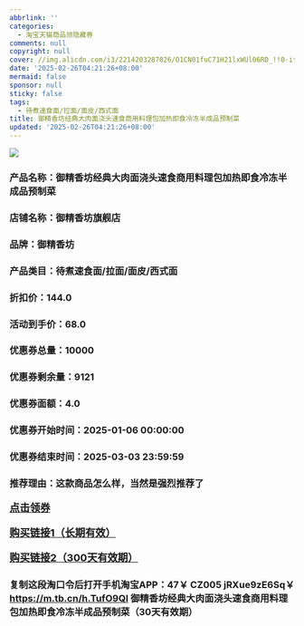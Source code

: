 ```yaml
---
abbrlink: ''
categories:
  - 淘宝天猫商品领隐藏券
comments: null
copyright: null
cover: //img.alicdn.com/i3/2214203287026/O1CN01fuC71H21lxWUl06RD_!!0-item_pic.jpg
date: '2025-02-26T04:21:26+08:00'
mermaid: false
sponsor: null
sticky: false
tags:
  - 待煮速食面/拉面/面皮/西式面
title: 御精香坊经典大肉面浇头速食商用料理包加热即食冷冻半成品预制菜
updated: '2025-02-26T04:21:26+08:00'
--- 
```


![](//img.alicdn.com/i3/2214203287026/O1CN01fuC71H21lxWUl06RD_!!0-item_pic.jpg)

### 产品名称：御精香坊经典大肉面浇头速食商用料理包加热即食冷冻半成品预制菜
### 店铺名称：御精香坊旗舰店
### 品牌：御精香坊
### 产品类目：待煮速食面/拉面/面皮/西式面
### 折扣价：144.0
### 活动到手价：68.0
### 优惠券总量：10000
### 优惠券剩余量：9121
### 优惠券面额：4.0
### 优惠券开始时间：2025-01-06 00:00:00	
### 优惠券结束时间：2025-03-03 23:59:59	
### 推荐理由：这款商品怎么样，当然是强烈推荐了

<p style="font-size: 18px; font-weight: bold;">
  <a href="https://uland.taobao.com/coupon/edetail?e=FypX%2FaH%2F%2FR2lhHvvyUNXZfh8CuWt5YH5OVuOuRD5gLJMmdsrkidbOWBzzpT26idJqcN5M1kyB7Sntr2fkLxPZAYEMWhVNJggkrt903wvWOUGCk5lQ6loLWNp4uphbsINfp6L6NsznELyMW3eIAWKRa6LeGhgJY%2B%2F7NjcxRIBfQbVM%2Fe4LpP7Oq9ple94x%2FzCvPTqfCaVossBBM4msN2bnFczc8NzSMFMl9JUUlFRIV%2BKKoz%2FahSTdjW6CW2SaWtRHsHfkY5nVlAaQcAM%2FbthazBIovsgSunOdl67irFYR7t6yT1iTBrcQL%2FWs7DJwNk5jIkr%2FUL%2B3tKxfCnjenKqnEwNBUbTsArs&traceId=0b515d4517407227641888116d126c&union_lens=lensId%3AOPT%401740722771%4021077443_0e20_1954b299441_4e75%4001%40eyJmbG9vcklkIjo3MzM1NH0ie" target="_blank">点击领券</a>
</p>
<p style="font-size: 18px; font-weight: bold;">
  <a href="https://s.click.taobao.com/t?e=m%3D2%26s%3DwppycuSNbc5w4vFB6t2Z2ueEDrYVVa64K7Vc7tFgwiHjf2vlNIV67uW8xal2bDKcwg1qdhPjl1T3ID%2FV1RqsF4wnCJeELi4I%2FIEn%2BS1IjHAB0ghlTd7WlZVm%2FOAUUFw71qrpxiwMoCNxc1AtbZGVS8zYhILB1Es27lnONKwK2I%2FNEPXytV9ALoS4zvCRUrquOhS6RpUQ6yrUc2SKDewdaBfWeCG8guYAUgnfpRKH9mDNFGRAIPpGtjqx1l6XSTIVDhm%2BIhiyAnNP7qa1tU3ZgS3jKrSQZrKg2Ri9Bm4jDHegZ4hAvgWL0Xc3gqAemFU3sC9fhw1StF8hhQs2DjqgEA%3D%3D" target="_blank">购买链接1（长期有效）</a>
</p>
<p style="font-size: 18px; font-weight: bold;">
  <a href="https://s.click.taobao.com/rFlYVNs" target="_blank">购买链接2（300天有效期）</a>
</p>

### 复制这段淘口令后打开手机淘宝APP：47￥ CZ005 jRXue9zE6Sq￥ https://m.tb.cn/h.TufO9QI  御精香坊经典大肉面浇头速食商用料理包加热即食冷冻半成品预制菜（30天有效期）
